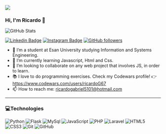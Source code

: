 
<img src="https://media.giphy.com/media/26tn33aiTi1jkl6H6/giphy.gif"/>

### Hi, I'm Ricardo 👋

![GitHub Stats](https://github-readme-stats.vercel.app/api?username=ricardoG67&theme=radical&show_icons=true)

[![Linkedin Badge](https://img.shields.io/badge/-Ricardo%20De%20la%20Cruz-blue?style=social&logo=Linkedin&logoColor=blue&link=https://www.linkedin.com/in/ricardogabrieldelacruz/)](https://www.linkedin.com/in/ricardogabrieldelacruz/) 
[![Instagram Badge](https://img.shields.io/badge/-ricardog67-blue?style=social&logo=Instagram&link=https://www.instagram.com/ricardog67/)](https://www.instagram.com/ricardog67/) 
[![GitHub followers](https://img.shields.io/github/followers/ricardoG67?label=Follow&style=social)](https://github.com/ricardoG67/?tab=follow)


- 🔭 I’m a student at Esan University studying Information and Systems Engineering.
- 🌱 I’m currently learning Javascript, Html and Css.
- 👯 I’m looking to collaborate on any web project that involves JS, in order to learn.
- 📚 I love to do programming exercises. Check my Codewars profile! 👉 https://www.codewars.com/users/ricardoG67
- 📫 How to reach me: ricardogabriel5101@hotmail.com

<hr>

### 💻Technologies

![Python](https://img.shields.io/badge/Python-3776AB?style=for-the-badge&logo=python&logoColor=white)
![Flask](https://img.shields.io/badge/Flask-000000?style=for-the-badge&logo=flask&logoColor=white)
![MySql](https://img.shields.io/badge/MySQL-005C84?style=for-the-badge&logo=mysql&logoColor=white)
![JavaScript](https://img.shields.io/badge/JavaScript-323330?style=for-the-badge&logo=javascript&logoColor=F7DF1E)
![PHP](https://img.shields.io/badge/PHP-777BB4?style=for-the-badge&logo=php&logoColor=white)
![Laravel](https://img.shields.io/badge/Laravel-FF2D20?style=for-the-badge&logo=laravel&logoColor=white)
![HTML5](https://img.shields.io/badge/HTML5-E34F26?style=for-the-badge&logo=html5&logoColor=white)
![CSS3](https://img.shields.io/badge/CSS3-1572B6?style=for-the-badge&logo=css3&logoColor=white)
![Git](https://img.shields.io/badge/GIT-E44C30?style=for-the-badge&logo=git&logoColor=white)
![GitHub](https://img.shields.io/badge/GitHub-100000?style=for-the-badge&logo=github&logoColor=white)

